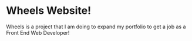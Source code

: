 # Wheels Website!

Wheels is a project that I am doing to expand my portfolio to get a job as a Front End Web Developer!
